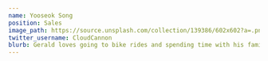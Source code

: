 ```yaml
---
name: Yooseok Song
position: Sales
image_path: https://source.unsplash.com/collection/139386/602x602?a=.png
twitter_username: CloudCannon
blurb: Gerald loves going to bike rides and spending time with his family.
---
```

